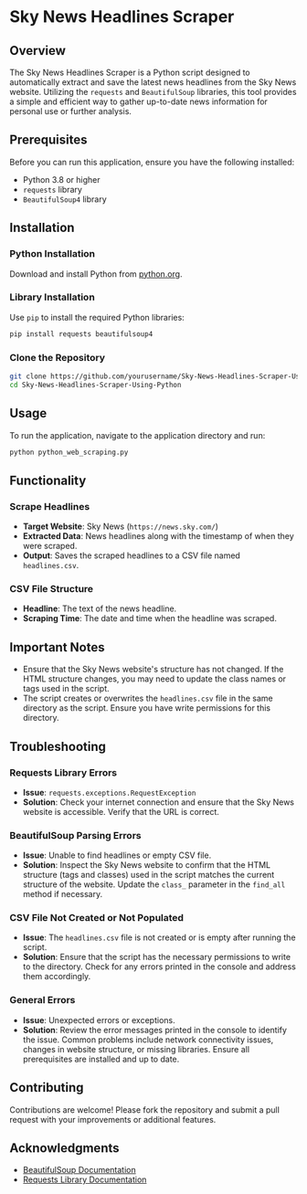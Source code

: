 
# Sky News Headlines Scraper

## Overview
The Sky News Headlines Scraper is a Python script designed to automatically extract and save the latest news headlines from the Sky News website. Utilizing the `requests` and `BeautifulSoup` libraries, this tool provides a simple and efficient way to gather up-to-date news information for personal use or further analysis.

## Prerequisites
Before you can run this application, ensure you have the following installed:
- Python 3.8 or higher
- `requests` library
- `BeautifulSoup4` library

## Installation

### Python Installation
Download and install Python from [python.org](https://www.python.org/downloads/).

### Library Installation
Use `pip` to install the required Python libraries:
```bash
pip install requests beautifulsoup4
```

### Clone the Repository
```bash
git clone https://github.com/yourusername/Sky-News-Headlines-Scraper-Using-Python.git
cd Sky-News-Headlines-Scraper-Using-Python
```

## Usage
To run the application, navigate to the application directory and run:
```bash
python python_web_scraping.py
```

## Functionality

### Scrape Headlines
- **Target Website**: Sky News (`https://news.sky.com/`)
- **Extracted Data**: News headlines along with the timestamp of when they were scraped.
- **Output**: Saves the scraped headlines to a CSV file named `headlines.csv`.

### CSV File Structure
- **Headline**: The text of the news headline.
- **Scraping Time**: The date and time when the headline was scraped.

## Important Notes
- Ensure that the Sky News website's structure has not changed. If the HTML structure changes, you may need to update the class names or tags used in the script.
- The script creates or overwrites the `headlines.csv` file in the same directory as the script. Ensure you have write permissions for this directory.

## Troubleshooting

### Requests Library Errors
- **Issue**: `requests.exceptions.RequestException`
- **Solution**: Check your internet connection and ensure that the Sky News website is accessible. Verify that the URL is correct.

### BeautifulSoup Parsing Errors
- **Issue**: Unable to find headlines or empty CSV file.
- **Solution**: Inspect the Sky News website to confirm that the HTML structure (tags and classes) used in the script matches the current structure of the website. Update the `class_` parameter in the `find_all` method if necessary.

### CSV File Not Created or Not Populated
- **Issue**: The `headlines.csv` file is not created or is empty after running the script.
- **Solution**: Ensure that the script has the necessary permissions to write to the directory. Check for any errors printed in the console and address them accordingly.

### General Errors
- **Issue**: Unexpected errors or exceptions.
- **Solution**: Review the error messages printed in the console to identify the issue. Common problems include network connectivity issues, changes in website structure, or missing libraries. Ensure all prerequisites are installed and up to date.

## Contributing
Contributions are welcome! Please fork the repository and submit a pull request with your improvements or additional features.

## Acknowledgments
- [BeautifulSoup Documentation](https://www.crummy.com/software/BeautifulSoup/bs4/doc/)
- [Requests Library Documentation](https://docs.python-requests.org/en/latest/)
